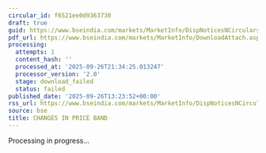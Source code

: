 ```yaml
---
circular_id: f6521ee0d9363730
draft: true
guid: https://www.bseindia.com/markets/MarketInfo/DispNoticesNCirculars.aspx?Noticeid={0F8B7881-64D0-45BF-B731-CC3247AE5399}&noticeno=20250926-55&dt=09/26/2025&icount=55&totcount=76&flag=0
pdf_url: https://www.bseindia.com/markets/MarketInfo/DownloadAttach.aspx?id=20250926-55&attachedId=
processing:
  attempts: 1
  content_hash: ''
  processed_at: '2025-09-26T21:34:25.013247'
  processor_version: '2.0'
  stage: download_failed
  status: failed
published_date: '2025-09-26T13:23:52+00:00'
rss_url: https://www.bseindia.com/markets/MarketInfo/DispNoticesNCirculars.aspx?Noticeid={0F8B7881-64D0-45BF-B731-CC3247AE5399}&noticeno=20250926-55&dt=09/26/2025&icount=55&totcount=76&flag=0
source: bse
title: CHANGES IN PRICE BAND
---
```


Processing in progress...